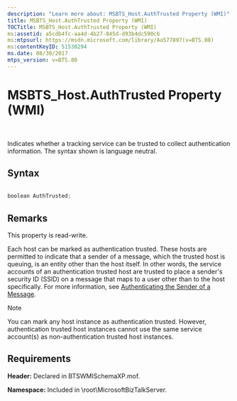 ```yaml
---
description: "Learn more about: MSBTS_Host.AuthTrusted Property (WMI)"
title: MSBTS_Host.AuthTrusted Property (WMI)
TOCTitle: MSBTS_Host.AuthTrusted Property (WMI)
ms:assetid: a5cdb4fc-aa4d-4b27-845d-d93b4dc590c6
ms:mtpsurl: https://msdn.microsoft.com/library/Aa577897(v=BTS.80)
ms:contentKeyID: 51530294
ms.date: 08/30/2017
mtps_version: v=BTS.80
---
```


# MSBTS\_Host.AuthTrusted Property (WMI)

 

Indicates whether a tracking service can be trusted to collect authentication information. The syntax shown is language neutral.

## Syntax

```C#
  
boolean AuthTrusted;  
```

## Remarks

This property is read-write.

Each host can be marked as authentication trusted. These hosts are permitted to indicate that a sender of a message, which the trusted host is queuing, is an entity other than the host itself. In other words, the service accounts of an authentication trusted host are trusted to place a sender's security ID (SSID) on a message that maps to a user other than to the host specifically. For more information, see [Authenticating the Sender of a Message](https://msdn.microsoft.com/library/aa561080\(v=bts.80\)).


> [!NOTE]
> <P>You can mark any host instance as authentication trusted. However, authentication trusted host instances cannot use the same service account(s) as non-authentication trusted host instances.</P>



## Requirements

**Header:** Declared in BTSWMISchemaXP.mof.

**Namespace:** Included in \\root\\MicrosoftBizTalkServer.

